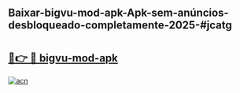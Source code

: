 ## Baixar-bigvu-mod-apk-Apk-sem-anúncios-desbloqueado-completamente-2025-#jcatg

# <h2><a href="https://ainizakaria.my?title=bigvu-mod-apk&ref=22M">🔗👉 🔴 bigvu-mod-apk</a></h2>

[![acn](https://github.com/user-attachments/assets/0f9c940e-d8b0-45ae-aac7-cd30a18b3e1c)](https://ainizakaria.my?title=bigvu-mod-apk&ref=22M)


